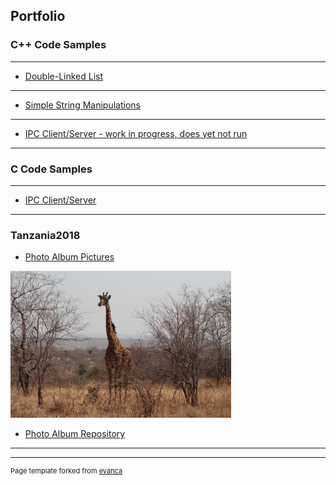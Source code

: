 ## Portfolio

### C++ Code Samples 
---

- [Double-Linked List](https://github.com/scarbelle/DoubleLinkedList_cpp)

---

- [Simple String Manipulations](https://github.com/scarbelle/myStrings_cpp)

---

- [IPC Client/Server - work in progress, does yet not run](/sample_page)

---




### C Code Samples
---

- [IPC Client/Server](https://github.com/scarbelle/Proj2_ipcClientServer)

---

### Tanzania2018

- [Photo Album Pictures](https://scarbelle.github.io/Tanzania2018/)
<img src="images/IMG_6839.CR2.jpg?raw=true" style="width:70%;proportional=true;align:center;"/>

- [Photo Album Repository](https://github.com/scarbelle/Tanzania2018)

---

---
<p style="font-size:11px">Page template forked from <a href="https://github.com/evanca/quick-portfolio">evanca</a></p>
<!-- Remove above link if you don't want to attibute -->
